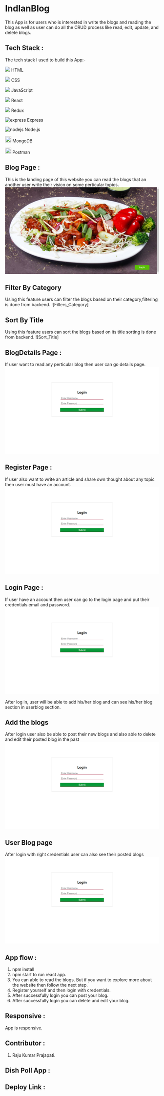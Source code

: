 # IndIanBlog

This App is for users who is interested in write the blogs and reading the blog as well as user can do all the CRUD process like read, edit, update, and delete blogs.


## Tech Stack :
The tech stack I used to build this App:-

<img src="https://cdn-icons-png.flaticon.com/512/226/226269.png" width=25/> <span>HTML</span>

<img src="https://cdn-icons-png.flaticon.com/512/732/732190.png" width=25 /> <span>CSS</span>

<img src="https://cdn-icons-png.flaticon.com/512/1199/1199124.png" width=25/> <span>JavaScript</span>

<img src="https://www.vectorlogo.zone/logos/reactjs/reactjs-icon.svg" width=25 /> <span>React</span>

<img src="https://uxwing.com/wp-content/themes/uxwing/download/brands-and-social-media/redux-icon.png" width=25 /> <span>Redux</span>

<img src="https://www.vectorlogo.zone/logos/expressjs/expressjs-icon.svg" alt="express" width="30" height="30"/>  <span>Express</span>

<img src="https://www.vectorlogo.zone/logos/nodejs/nodejs-icon.svg" alt="nodejs" width="20" height="20"/> <span>Node.js</span>

<img src="https://www.vectorlogo.zone/logos/mongodb/mongodb-icon.svg" width="20" height="20"/>  <span>MongoDB</span>

<img src="https://www.vectorlogo.zone/logos/getpostman/getpostman-icon.svg" width="20" height="20"/>  <span>Postman</span>


## Blog Page :
This is the landing page of this website you can read the blogs that an another user write their vision on some perticular topics.
![Blog_Page](https://github.com/Raju-16/react-dishpoll/blob/main/dishpoll/src/Image/Home.png?raw=true)

## Filter By Category
Using this feature users can filter the blogs based on their category,filtering is done from backend.
![Filters_Category]

## Sort By Title
Using this feature users can sort the blogs based on its title sorting is done from backend.
![Sort_Title]

## BlogDetails Page :
If user want to read any perticular blog then user can go details page.
![BlogDetail_Page](https://github.com/Raju-16/react-dishpoll/blob/main/dishpoll/src/Image/Login.png?raw=true)

## Register Page :
If user also want to write an article and share own thought about any topic then user must have an account.
![Sign_page](https://github.com/Raju-16/react-dishpoll/blob/main/dishpoll/src/Image/Login.png?raw=true)

## Login Page :
If user have an account then user can go to the login page and put their credentials email and password.
![Login_Page](https://github.com/Raju-16/react-dishpoll/blob/main/dishpoll/src/Image/Login.png?raw=true)

After log in, user will be able to add his/her blog and can see his/her blog section in userblog section.

## Add the blogs
After login user also be able to post their new blogs and also able to delete and edit their posted blog in the past
![PostBlog_Page](https://github.com/Raju-16/react-dishpoll/blob/main/dishpoll/src/Image/Login.png?raw=true)

## User Blog page
After login with right credentials user can also see their posted blogs
![UserBlog_Page](https://github.com/Raju-16/react-dishpoll/blob/main/dishpoll/src/Image/Login.png?raw=true)

## App flow :
1. npm install
2. npm start to run react app.
3. You can able to read the blogs. But if you want to explore more about the website then follow the next step.
4. Register yourself and then login with  credentials.
5. After successfully login you can post your blog.
6. After successfully login you can delete and edit your blog.


## Responsive :
App is responsive.


## Contributor :
1. Raju Kumar Prajapati.


## Dish Poll App :



## Deploy Link :

